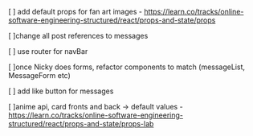 [ ] add default props for fan art images - https://learn.co/tracks/online-software-engineering-structured/react/props-and-state/props

[ ]change all post references to messages

[ ] use router for navBar

[ ]once Nicky does forms, refactor components to match (messageList, MessageForm etc)

[ ] add like button for messages

[ ]anime api, card fronts and back -> default values - https://learn.co/tracks/online-software-engineering-structured/react/props-and-state/props-lab

